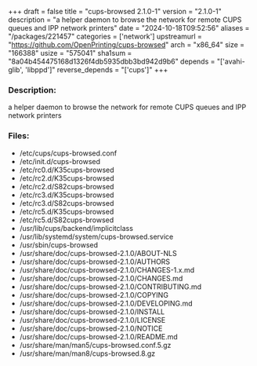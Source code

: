 +++
draft = false
title = "cups-browsed 2.1.0-1"
version = "2.1.0-1"
description = "a helper daemon to browse the network for remote CUPS queues and IPP network printers"
date = "2024-10-18T09:52:56"
aliases = "/packages/221457"
categories = ['network']
upstreamurl = "https://github.com/OpenPrinting/cups-browsed"
arch = "x86_64"
size = "166388"
usize = "575041"
sha1sum = "8a04b454475168d1326f4db5935dbb3bd942d9b6"
depends = "['avahi-glib', 'libppd']"
reverse_depends = "['cups']"
+++
### Description: 
a helper daemon to browse the network for remote CUPS queues and IPP network printers

### Files: 
* /etc/cups/cups-browsed.conf
* /etc/init.d/cups-browsed
* /etc/rc0.d/K35cups-browsed
* /etc/rc2.d/K35cups-browsed
* /etc/rc2.d/S82cups-browsed
* /etc/rc3.d/K35cups-browsed
* /etc/rc3.d/S82cups-browsed
* /etc/rc5.d/K35cups-browsed
* /etc/rc5.d/S82cups-browsed
* /usr/lib/cups/backend/implicitclass
* /usr/lib/systemd/system/cups-browsed.service
* /usr/sbin/cups-browsed
* /usr/share/doc/cups-browsed-2.1.0/ABOUT-NLS
* /usr/share/doc/cups-browsed-2.1.0/AUTHORS
* /usr/share/doc/cups-browsed-2.1.0/CHANGES-1.x.md
* /usr/share/doc/cups-browsed-2.1.0/CHANGES.md
* /usr/share/doc/cups-browsed-2.1.0/CONTRIBUTING.md
* /usr/share/doc/cups-browsed-2.1.0/COPYING
* /usr/share/doc/cups-browsed-2.1.0/DEVELOPING.md
* /usr/share/doc/cups-browsed-2.1.0/INSTALL
* /usr/share/doc/cups-browsed-2.1.0/LICENSE
* /usr/share/doc/cups-browsed-2.1.0/NOTICE
* /usr/share/doc/cups-browsed-2.1.0/README.md
* /usr/share/man/man5/cups-browsed.conf.5.gz
* /usr/share/man/man8/cups-browsed.8.gz
